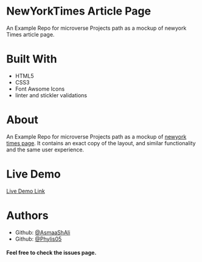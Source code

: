 # NewYorkTimes Article Page
An Example Repo for microverse Projects path as a mockup of newyork Times article page. 

# Built With
* HTML5
* CSS3
* Font Awsome Icons
* linter and stickler validations

# About
An Example Repo for microverse Projects path as a mockup of [newyork times page](https://www.nytimes.com/2014/03/18/science/space/detection-of-waves-in-space-buttresses-landmark-theory-of-big-bang.html?_r=0).
It contains an exact copy of the layout, and similar functionality and the same user experience. 

# Live Demo
[Live Demo Link](https://rawcdn.githack.com/AsmaaShAli/newYorkTimesPage/47fa6a2508bcfab2e72d7cf31cee182d174aca61/index.html)

# Authors
* Github: [@AsmaaShAli](https://github.com/AsmaaShAli/)
* Github: [@Phylis05](https://github.com/Phylis05)

#### Feel free to check the issues page.
